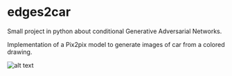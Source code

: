 # edges2car
Small project in python about conditional Generative Adversarial Networks.

Implementation of a Pix2pix model to generate images of car from a colored drawing.




![alt text](https://github.com/davHub/edges2car/blob/master/2ch.png)
